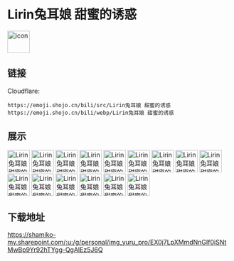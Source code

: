 # Lirin兔耳娘 甜蜜的诱惑
<img src="https://emoji.shojo.cn/bili/src/Lirin兔耳娘 甜蜜的诱惑/icon.png" width="50" height="50" alt="icon">

## 链接
Cloudflare:
```
https://emoji.shojo.cn/bili/src/Lirin兔耳娘 甜蜜的诱惑
https://emoji.shojo.cn/bili/webp/Lirin兔耳娘 甜蜜的诱惑
```
## 展示
<img src="https://emoji.shojo.cn/bili/src/Lirin兔耳娘 甜蜜的诱惑/Lirin兔耳娘 甜蜜的诱惑-铁暗恋.png" width="50" height="50" alt="Lirin兔耳娘 甜蜜的诱惑-铁暗恋">
<img src="https://emoji.shojo.cn/bili/src/Lirin兔耳娘 甜蜜的诱惑/Lirin兔耳娘 甜蜜的诱惑-已黑化.png" width="50" height="50" alt="Lirin兔耳娘 甜蜜的诱惑-已黑化">
<img src="https://emoji.shojo.cn/bili/src/Lirin兔耳娘 甜蜜的诱惑/Lirin兔耳娘 甜蜜的诱惑-黑幕.png" width="50" height="50" alt="Lirin兔耳娘 甜蜜的诱惑-黑幕">
<img src="https://emoji.shojo.cn/bili/src/Lirin兔耳娘 甜蜜的诱惑/Lirin兔耳娘 甜蜜的诱惑-已读不回.png" width="50" height="50" alt="Lirin兔耳娘 甜蜜的诱惑-已读不回">
<img src="https://emoji.shojo.cn/bili/src/Lirin兔耳娘 甜蜜的诱惑/Lirin兔耳娘 甜蜜的诱惑-乱说.png" width="50" height="50" alt="Lirin兔耳娘 甜蜜的诱惑-乱说">
<img src="https://emoji.shojo.cn/bili/src/Lirin兔耳娘 甜蜜的诱惑/Lirin兔耳娘 甜蜜的诱惑-最高礼仪.png" width="50" height="50" alt="Lirin兔耳娘 甜蜜的诱惑-最高礼仪">
<img src="https://emoji.shojo.cn/bili/src/Lirin兔耳娘 甜蜜的诱惑/Lirin兔耳娘 甜蜜的诱惑-上流.png" width="50" height="50" alt="Lirin兔耳娘 甜蜜的诱惑-上流">
<img src="https://emoji.shojo.cn/bili/src/Lirin兔耳娘 甜蜜的诱惑/Lirin兔耳娘 甜蜜的诱惑-烂.png" width="50" height="50" alt="Lirin兔耳娘 甜蜜的诱惑-烂">
<img src="https://emoji.shojo.cn/bili/src/Lirin兔耳娘 甜蜜的诱惑/Lirin兔耳娘 甜蜜的诱惑-吃我一拳.png" width="50" height="50" alt="Lirin兔耳娘 甜蜜的诱惑-吃我一拳">
<img src="https://emoji.shojo.cn/bili/src/Lirin兔耳娘 甜蜜的诱惑/Lirin兔耳娘 甜蜜的诱惑-已取证.png" width="50" height="50" alt="Lirin兔耳娘 甜蜜的诱惑-已取证">
<img src="https://emoji.shojo.cn/bili/src/Lirin兔耳娘 甜蜜的诱惑/Lirin兔耳娘 甜蜜的诱惑-嗨老婆.png" width="50" height="50" alt="Lirin兔耳娘 甜蜜的诱惑-嗨老婆">
<img src="https://emoji.shojo.cn/bili/src/Lirin兔耳娘 甜蜜的诱惑/Lirin兔耳娘 甜蜜的诱惑-那我呢.png" width="50" height="50" alt="Lirin兔耳娘 甜蜜的诱惑-那我呢">
<img src="https://emoji.shojo.cn/bili/src/Lirin兔耳娘 甜蜜的诱惑/Lirin兔耳娘 甜蜜的诱惑-晒.png" width="50" height="50" alt="Lirin兔耳娘 甜蜜的诱惑-晒">
<img src="https://emoji.shojo.cn/bili/src/Lirin兔耳娘 甜蜜的诱惑/Lirin兔耳娘 甜蜜的诱惑-打击.png" width="50" height="50" alt="Lirin兔耳娘 甜蜜的诱惑-打击">
<img src="https://emoji.shojo.cn/bili/src/Lirin兔耳娘 甜蜜的诱惑/Lirin兔耳娘 甜蜜的诱惑-6.png" width="50" height="50" alt="Lirin兔耳娘 甜蜜的诱惑-6">

## 下载地址

https://shamiko-my.sharepoint.com/:u:/g/personal/img_yuru_pro/EX0j7LpXMmdNnGIf0iSNtMwBp9Yr92hTYgg-QgAlEz5J6Q
